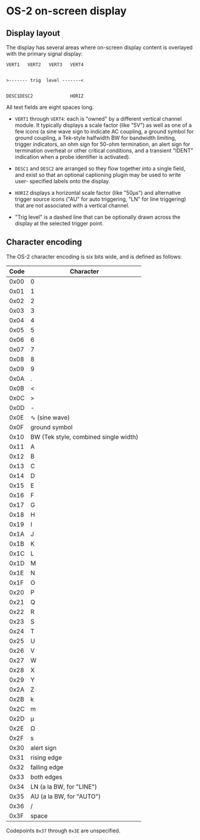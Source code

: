# OS-2 on-screen display

## Display layout

The display has several areas where on-screen display content is overlayed with
the primary signal display:

```
VERT1   VERT2   VERT3   VERT4


>------- trig  level -------<


DESC1DESC2              HORIZ
```

All text fields are eight spaces long.

- `VERT1` through `VERT4`: each is "owned" by a different vertical channel
module. It typically displays a scale factor (like "5V") as well as one
of a few icons (a sine wave sign to indicate AC coupling, a ground symbol
for ground coupling, a Tek-style halfwidth BW for bandwidth limiting,
trigger indicators, an ohm sign for 50-ohm termination, an alert sign
for termination overheat or other critical conditions, and a transient
"IDENT" indication when a probe identifier is activated).

- `DESC1` and `DESC2` are arranged so they flow together into a single field,
and exist so that an optional captioning plugin may be used to write user-
specified labels onto the display.

- `HORIZ` displays a horizontal scale factor (like "50µs") and alternative
trigger source icons ("AU" for auto triggering, "LN" for line triggering)
that are not associated with a vertical channel.

- "Trig level" is a dashed line that can be optionally drawn across the display
at the selected trigger point.

## Character encoding

The OS-2 character encoding is six bits wide, and is defined as follows:

| Code  | Character |
|-------|-----------|
| 0x00  | 0         |
| 0x01  | 1         |
| 0x02  | 2         |
| 0x03  | 3         |
| 0x04  | 4         |
| 0x05  | 5         |
| 0x06  | 6         |
| 0x07  | 7         |
| 0x08  | 8         |
| 0x09  | 9         |
| 0x0A  | .         |
| 0x0B  | <         |
| 0x0C  | >         |
| 0x0D  | -         |
| 0x0E  | ∿ (sine wave) |
| 0x0F  | ground symbol |
| 0x10  | BW (Tek style, combined single width) |
| 0x11  | A         |
| 0x12  | B         |
| 0x13  | C         |
| 0x14  | D         |
| 0x15  | E         |
| 0x16  | F         |
| 0x17  | G         |
| 0x18  | H         |
| 0x19  | I         |
| 0x1A  | J         |
| 0x1B  | K         |
| 0x1C  | L         |
| 0x1D  | M         |
| 0x1E  | N         |
| 0x1F  | O         |
| 0x20  | P         |
| 0x21  | Q         |
| 0x22  | R         |
| 0x23  | S         |
| 0x24  | T         |
| 0x25  | U         |
| 0x26  | V         |
| 0x27  | W         |
| 0x28  | X         |
| 0x29  | Y         |
| 0x2A  | Z         |
| 0x2B  | k         |
| 0x2C  | m         |
| 0x2D  | µ         |
| 0x2E  | Ω         |
| 0x2F  | s         |
| 0x30  | alert sign |
| 0x31  | rising edge |
| 0x32  | falling edge |
| 0x33  | both edges |
| 0x34  | LN (a la BW, for "LINE") |
| 0x35  | AU (a la BW, for "AUTO") |
| 0x36  | /         |
| 0x3F  | space     |

Codepoints `0x37` through `0x3E` are unspecified.
